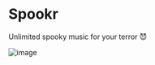 # Spookr

Unlimited spooky music for your terror 😈

![image](https://user-images.githubusercontent.com/56745633/138576556-a6f35ffc-bcf9-45cf-aa64-4f47ef7f2386.png)
